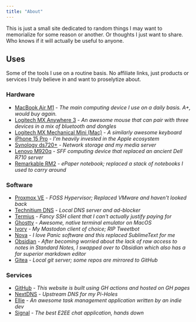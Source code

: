 ```yaml
---
title: "About"
---
```

This is just a small site dedicated to random things I may want to memorialize for some reason or another. Or thoughts I just want to share. Who knows if it will actually be useful to anyone.

## Uses
Some of the tools I use on a routine basis. No affiliate links, just products or services I truly believe in and want to proselytize about.

### Hardware
* [MacBook Air M1](https://www.apple.com/macbook-air-m1/) - *The main computing device I use on a daily basis. A+, would buy again.*
* [Logitech MX Anywhere 3](https://www.logitech.com/en-us/products/mice/mx-anywhere-3.html) - *An awesome mouse that can pair with three devices in a mix of bluetooth and dongles*
* [Logitech MX Mechanical Mini (Mac)](https://www.logitech.com/en-us/products/keyboards/mx-mechanical-mini-mac.html) - *A similarly awesome keyboard*
* [iPhone 15 Pro](https://www.apple.com/iphone-15-pro/) - *I'm heavily invested in the Apple ecosystem*
* [Synology ds720+](https://www.storagereview.com/review/synology-diskstation-ds720-review) - *Network storage and my media server*
* [Lenovo M920q](https://www.lenovo.com/us/en/p/desktops/thinkcentre/m-series-tiny/thinkcentre-m920q/11tc1mtm92q) - *SFF computing device that replaced an ancient Dell R710 server*
* [Remarkable RM2](https://remarkable.com/store/remarkable-2) - *ePaper notebook; replaced a stack of notebooks I used to carry around*

### Software
* [Proxmox VE](https://www.proxmox.com/en/) - *FOSS Hypervisor; Replaced VMware and haven't looked back*
* [Technitium DNS](https://technitium.com/dns/) - *Local DNS server and ad-blocker*
* [Termius](https://termius.com/) - *Fancy SSH client that I can't actually justify paying for*
* [Ghostty](https://ghostty.org/) - *Awesome, native terminal emulator on MacOS*
* [Ivory](https://tapbots.com/ivory/) - *My Mastodon client of choice; RIP Tweetbot*
* [Nova](https://nova.app/) - *I love Panic software and this replaced SublimeText for me*
* [Obsidian](https://obsidian.md/) - *After becoming worried about the lack of raw access to notes in Standard Notes, I swapped over to Obsidian which also has a far superior markdown editor*
* [Gitea](https://gitea.io/) - *Local git server; some repos are mirrored to GitHub*

### Services
* [GitHub](https://github.com/) - *This website is built using GH actions and hosted on GH pages*
* [NextDNS](https://nextdns.io/) - *Upstream DNS for my Pi-Holes*
* [Ellie](https://ellieplanner.com/) - *An awesome task management application written by an indie dev*
* [Signal](https://signal.org/) - *The best E2EE chat application, hands down*
